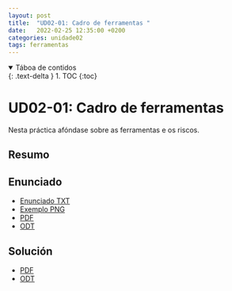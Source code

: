 ```yaml
---
layout: post
title:  "UD02-01: Cadro de ferramentas "
date:   2022-02-25 12:35:00 +0200
categories: unidade02
tags: ferramentas 
---
```


<details open markdown="block">
  <summary>
    Táboa de contidos
  </summary>
  {: .text-delta }
1. TOC
{:toc}
</details>

# UD02-01: Cadro de ferramentas

Nesta práctica afóndase sobre as ferramentas e os riscos.

## Resumo 


## Enunciado 
* [Enunciado TXT]({{site.baseurl}}/unidade02/UD02-T01-cadro-ferramenta-enunciado.txt)
* [Exemplo PNG]({{site.baseurl}}/unidade02/UD02-T01-cadro-ferramenta-exemplo-resolto.png-1.png)
* [PDF]({{site.baseurl}}/unidade02/UD02-T01-cadro-ferramenta.pdf)
* [ODT]({{site.baseurl}}unidade02/UD02-T01-cadro-ferramenta.odt)

## Solución 

* [PDF]({{site.baseurl}}/unidade02/UD02-T01-cadro-ferramenta-exemplo-resolto.pdf)
* [ODT]({{site.baseurl}}unidade02/UD02-T01-cadro-ferramenta-exemplo-resolto.odt)